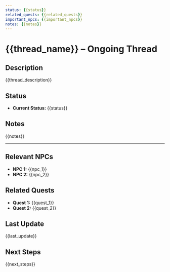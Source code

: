 ```yaml
---
status: {{status}}  
related_quests: {{related_quests}}  
important_npcs: {{important_npcs}}  
notes: {{notes}}  
---
```


# {{thread_name}} – Ongoing Thread

## Description  
{{thread_description}}

## Status  
- **Current Status:** {{status}}  

## Notes  
{{notes}}

---

## Relevant NPCs
- **NPC 1:** {{npc_1}}
- **NPC 2:** {{npc_2}}

## Related Quests
- **Quest 1:** {{quest_1}}
- **Quest 2:** {{quest_2}}

## Last Update  
{{last_update}}

## Next Steps  
{{next_steps}}
